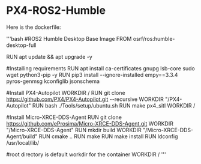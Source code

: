 # PX4-ROS2-Humble

Here is the dockerfile:

'''bash
#ROS2 Humble Desktop Base Image
FROM osrf/ros:humble-desktop-full

RUN apt update && apt upgrade -y

#Installing requirements
RUN apt install ca-certificates gnupg lsb-core sudo wget python3-pip -y
RUN pip3 install --ignore-installed empy==3.3.4 pyros-genmsg kconfiglib jsonschema

#Install PX4-Autopilot
WORKDIR /
RUN git clone https://github.com/PX4/PX4-Autopilot.git --recursive
WORKDIR "/PX4-Autopilot"
RUN bash ./Tools/setup/ubuntu.sh
RUN make px4_sitl
WORKDIR /

#Install Micro-XRCE-DDS-Agent
RUN git clone https://github.com/eProsima/Micro-XRCE-DDS-Agent.git
WORKDIR "/Micro-XRCE-DDS-Agent"
RUN mkdir build
WORKDIR "/Micro-XRCE-DDS-Agent/build"
RUN cmake ..
RUN make
RUN make install
RUN ldconfig /usr/local/lib/

#root directory is default workdir for the container
WORKDIR /
'''
